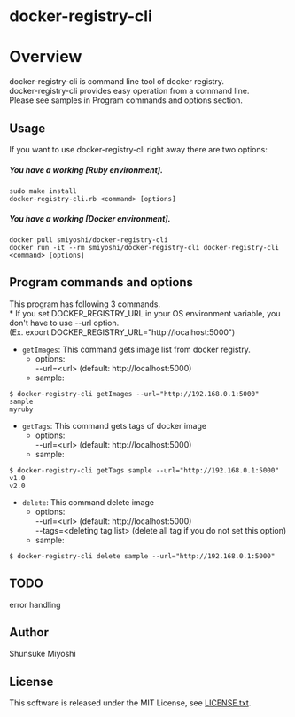 docker-registry-cli
====

# Overview
docker-registry-cli is command line tool of docker registry.  
docker-registry-cli provides easy operation from a command line.  
Please see samples in Program commands and options section.

## Usage
If you want to use docker-registry-cli right away there are two options:
##### You have a working [Ruby environment].
```
sudo make install
docker-registry-cli.rb <command> [options]
```
##### You have a working [Docker environment].
```
docker pull smiyoshi/docker-registry-cli  
docker run -it --rm smiyoshi/docker-registry-cli docker-registry-cli <command> [options]  
```

## Program commands and options
This program has following 3 commands.  
\* If you set DOCKER_REGISTRY_URL in your OS environment variable, you don't have to use --url option.  
(Ex. export DOCKER_REGISTRY_URL="http://localhost:5000")

- ```getImages```: This command gets image list from docker registry.  
  - options:  
    --url=\<url\> (default: http://localhost:5000)
  - sample:
```
$ docker-registry-cli getImages --url="http://192.168.0.1:5000"
sample
myruby
```
- ```getTags```: This command gets tags of docker image  
  - options:  
    --url=\<url\> (default: http://localhost:5000)  
  - sample:
```
$ docker-registry-cli getTags sample --url="http://192.168.0.1:5000"
v1.0
v2.0
```
- ```delete```: This command delete image  
  - options:  
    --url=\<url\> (default: http://localhost:5000)  
    --tags=\<deleting tag list\> (delete all tag if you do not set this option)
  - sample:
```
$ docker-registry-cli delete sample --url="http://192.168.0.1:5000"
```

## TODO
error handling

## Author
Shunsuke Miyoshi

## License
This software is released under the MIT License, see [LICENSE.txt](./LICENSE.txt).
